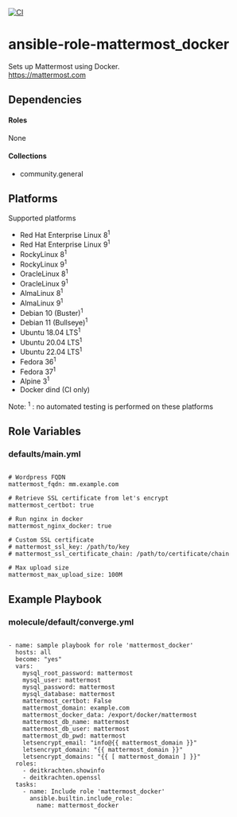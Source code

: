 [![CI](https://github.com/de-it-krachten/ansible-role-mattermost_docker/workflows/CI/badge.svg?event=push)](https://github.com/de-it-krachten/ansible-role-mattermost_docker/actions?query=workflow%3ACI)


# ansible-role-mattermost_docker

Sets up Mattermost using Docker.<br>
https://mattermost.com<br>



## Dependencies

#### Roles
None

#### Collections
- community.general

## Platforms

Supported platforms

- Red Hat Enterprise Linux 8<sup>1</sup>
- Red Hat Enterprise Linux 9<sup>1</sup>
- RockyLinux 8<sup>1</sup>
- RockyLinux 9<sup>1</sup>
- OracleLinux 8<sup>1</sup>
- OracleLinux 9<sup>1</sup>
- AlmaLinux 8<sup>1</sup>
- AlmaLinux 9<sup>1</sup>
- Debian 10 (Buster)<sup>1</sup>
- Debian 11 (Bullseye)<sup>1</sup>
- Ubuntu 18.04 LTS<sup>1</sup>
- Ubuntu 20.04 LTS<sup>1</sup>
- Ubuntu 22.04 LTS<sup>1</sup>
- Fedora 36<sup>1</sup>
- Fedora 37<sup>1</sup>
- Alpine 3<sup>1</sup>
- Docker dind (CI only)

Note:
<sup>1</sup> : no automated testing is performed on these platforms

## Role Variables
### defaults/main.yml
<pre><code>
# Wordpress FQDN
mattermost_fqdn: mm.example.com

# Retrieve SSL certificate from let's encrypt
mattermost_certbot: true

# Run nginx in docker
mattermost_nginx_docker: true

# Custom SSL certificate
# mattermost_ssl_key: /path/to/key
# mattermost_ssl_certificate_chain: /path/to/certificate/chain

# Max upload size
mattermost_max_upload_size: 100M
</pre></code>




## Example Playbook
### molecule/default/converge.yml
<pre><code>
- name: sample playbook for role 'mattermost_docker'
  hosts: all
  become: "yes"
  vars:
    mysql_root_password: mattermost
    mysql_user: mattermost
    mysql_password: mattermost
    mysql_database: mattermost
    mattermost_certbot: False
    mattermost_domain: example.com
    mattermost_docker_data: /export/docker/mattermost
    mattermost_db_name: mattermost
    mattermost_db_user: mattermost
    mattermost_db_pwd: mattermost
    letsencrypt_email: "info@{{ mattermost_domain }}"
    letsencrypt_domain: "{{ mattermost_domain }}"
    letsencrypt_domains: "{{ [ mattermost_domain ] }}"
  roles:
    - deitkrachten.showinfo
    - deitkrachten.openssl
  tasks:
    - name: Include role 'mattermost_docker'
      ansible.builtin.include_role:
        name: mattermost_docker
</pre></code>
